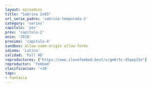 ```yaml
---
layout: episodios
title: "Sabrina 2x03"
url_serie_padre: 'sabrina-temporada-2'
category: 'series'
capitulo: 'yes'
prev: 'capitulo-2'
anio: '2018'
proximo: 'capitulo-4'
sandbox: allow-same-origin allow-forms
idioma: 'Latino'
calidad: 'Full HD'
reproductores: ["https://www.ilovefembed.best/v/gm6r5c-45qep31e"]
reproductor: 'fembed'
clasificacion: '+10'
tags:
- Fantasia
---
```












